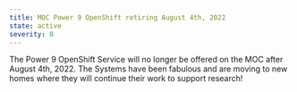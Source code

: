 ```yaml
---
title: MOC Power 9 OpenShift retiring August 4th, 2022
state: active
severity: 0
---
```



The Power 9 OpenShift Service will no longer be offered on the MOC after August 4th, 2022.  The Systems have been fabulous and are moving to new homes where they will continue their work to support research!
